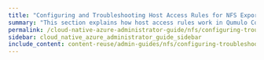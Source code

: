 ```yaml
---
title: "Configuring and Troubleshooting Host Access Rules for NFS Exports in Qumulo Core"
summary: "This section explains how host access rules work in Qumulo Core and how to configure and troubleshoot them."
permalink: /cloud-native-azure-administrator-guide/nfs/configuring-troubleshooting-host-access-rules-nfs-exports.html
sidebar: cloud_native_azure_administrator_guide_sidebar
include_content: content-reuse/admin-guides/nfs/configuring-troubleshooting-host-access-rules-nfs-exports.md
---
```


